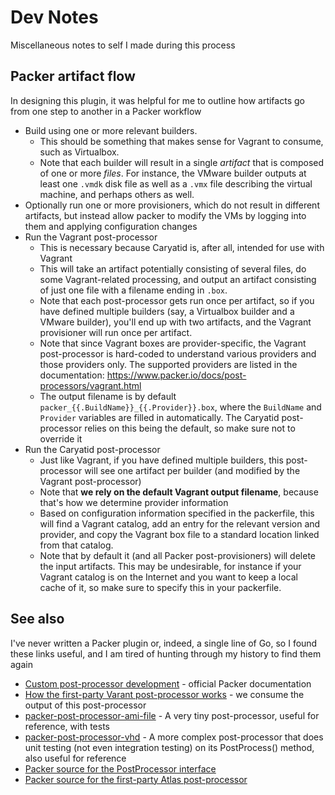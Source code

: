 # Dev Notes

Miscellaneous notes to self I made during this process

## Packer artifact flow

In designing this plugin, it was helpful for me to outline how artifacts go from one step to another in a Packer workflow

- Build using one or more relevant builders.
    - This should be something that makes sense for Vagrant to consume, such as Virtualbox.
    - Note that each builder will result in a single *artifact* that is composed of one or more *files*. For instance, the VMware builder outputs at least one `.vmdk` disk file as well as a `.vmx` file describing the virtual machine, and perhaps others as well.
- Optionally run one or more provisioners, which do not result in different artifacts, but instead allow packer to modify the VMs by logging into them and applying configuration changes
- Run the Vagrant post-processor
    - This is necessary because Caryatid is, after all, intended for use with Vagrant
    - This will take an artifact potentially consisting of several files, do some Vagrant-related processing, and output an artifact consisting of just one file with a filename ending in `.box`.
    - Note that each post-processor gets run once per artifact, so if you have defined multiple builders (say, a Virtualbox builder and a VMware builder), you'll end up with two artifacts, and the Vagrant provisioner will run once per artifact.
    - Note that since Vagrant boxes are provider-specific, the Vagrant post-processor is hard-coded to understand various providers and those providers only. The supported providers are listed in the documentation: https://www.packer.io/docs/post-processors/vagrant.html
    - The output filename is by default `packer_{{.BuildName}}_{{.Provider}}.box`, where the `BuildName` and `Provider` variables are filled in automatically. The Caryatid post-processor relies on this being the default, so make sure not to override it
- Run the Caryatid post-processor
    - Just like Vagrant, if you have defined multiple builders, this post-processor will see one artifact per builder (and modified by the Vagrant post-processor)
    - Note that **we rely on the default Vagrant output filename**, because that's how we determine provider information
    - Based on configuration information specified in the packerfile, this will find a Vagrant catalog, add an entry for the relevant version and provider, and copy the Vagrant box file to a standard location linked from that catalog.
    - Note that by default it (and all Packer post-provisioners) will delete the input artifacts. This may be undesirable, for instance if your Vagrant catalog is on the Internet and you want to keep a local cache of it, so make sure to specify this in your packerfile.

## See also

I've never written a Packer plugin or, indeed, a single line of Go, so I found these links useful, and I am tired of hunting through my history to find them again

- [Custom post-processor development](https://www.packer.io/docs/extend/post-processor.html) - official Packer documentation
- [How the first-party Varant post-processor works](https://www.packer.io/docs/post-processors/vagrant.html) - we consume the output of this post-processor
- [packer-post-processor-ami-file](https://github.com/scopely/packer-post-processor-ami-file) - A very tiny post-processor, useful for reference, with tests
- [packer-post-processor-vhd](https://github.com/benwebber/packer-post-processor-vhd) - A more complex post-processor that does unit testing (not even integration testing) on its PostProcess() method, also useful for reference
- [Packer source for the PostProcessor interface](https://github.com/mitchellh/packer/blob/master/packer/post_processor.go)
- [Packer source for the first-party Atlas post-processor](https://github.com/mitchellh/packer/blob/master/post-processor/atlas/post-processor.go)
